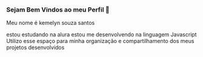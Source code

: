 ### Sejam Bem Vindos ao meu Perfil 💜

Meu nome é kemelyn souza santos

estou estudando na alura
estou me desenvolvendo na linguagem Javascript
Utilizo esse espaço para minha organização e compartilhamento dos meus projetos desenvolvidos
